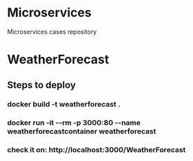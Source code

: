 # Microservices
Microservices cases repository

# WeatherForecast
## Steps to deploy
### docker build -t weatherforecast .
### docker run -it --rm -p 3000:80 --name weatherforecastcontainer weatherforecast
### check it on: http://localhost:3000/WeatherForecast
